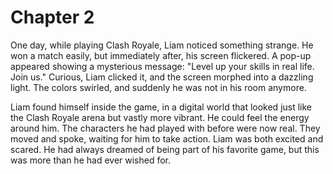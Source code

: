 # Chapter 2

One day, while playing Clash Royale, Liam noticed something strange. He won a match easily, but immediately after, his screen flickered. A pop-up appeared showing a mysterious message: "Level up your skills in real life. Join us." Curious, Liam clicked it, and the screen morphed into a dazzling light. The colors swirled, and suddenly he was not in his room anymore.

Liam found himself inside the game, in a digital world that looked just like the Clash Royale arena but vastly more vibrant. He could feel the energy around him. The characters he had played with before were now real. They moved and spoke, waiting for him to take action. Liam was both excited and scared. He had always dreamed of being part of his favorite game, but this was more than he had ever wished for.